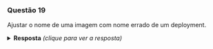 ### Questão 19

Ajustar o nome de uma imagem com nome errado de um deployment.

<details> 
  <summary><b>Resposta</b> <em>(clique para ver a resposta)</em></summary>

Para efetuar o ajuste da imagem de um deployment pode se usar o seguinte comando:

```bash
kubectl create deployment meu-deployment --image nginx --port 80 --dry-run=client -o yaml > meu-deployment.yaml
kubectl create -f meu-deployment.yaml
kubectl set image deployment meu-deployment nginx=nginx:1.20
```

Após a execução do comando é possível observar que o arquivo de deployment estará com a nova versão informada:

```bash
kubectl edit deployment meu-deployment
```

O trecho referente a imagem estará com o valor da imagem atualizado, conforme mostrado abaixo:

```yaml
spec:
      containers:
      - image: nginx:1.20
        imagePullPolicy: Always
        name: nginx
```

</details>